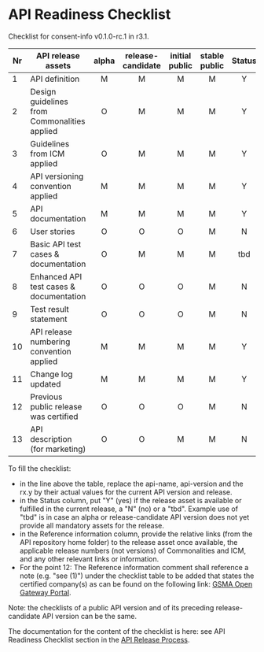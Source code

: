 # API Readiness Checklist

Checklist for consent-info v0.1.0-rc.1 in r3.1.

| Nr | API release assets  | alpha | release-candidate |  initial<br>public | stable<br> public | Status | Reference information |
|----|----------------------------------------------|:-----:|:-----------------:|:-------:|:------:|:----:|:----:|
|  1 | API definition                               |   M   |         M         |    M    |    M   |   Y   | [relative link](/code/API_definitions/consent-info.yaml) |
|  2 | Design guidelines from Commonalities applied |   O   |         M         |    M    |    M   |   Y   | Comm. release nr |
|  3 | Guidelines from ICM applied                  |   O   |         M         |    M    |    M   |   Y   | ICM release nr   |
|  4 | API versioning convention applied            |   M   |         M         |    M    |    M   |   Y   |                  |
|  5 | API documentation                            |   M   |         M         |    M    |    M   |   Y   | in [yaml]((/code/API_definitions/consent-info.yaml)) |
|  6 | User stories                                 |   O   |         O         |    O    |    M   |   N   | [relative link](/documentation/API_documentation/apiname-Userstory.md) |
|  7 | Basic API test cases & documentation         |   O   |         M         |    M    |    M   |   tbd   | [relative link](/code/Test_definitions) |
|  8 | Enhanced API test cases & documentation      |   O   |         O         |    O    |    M   |   N   | [relative link](/code/Test_definitions) |
|  9 | Test result statement                        |   O   |         O         |    O    |    M   |   N   | issue link       |
| 10 | API release numbering convention applied     |   M   |         M         |    M    |    M   |   Y   |                  |
| 11 | Change log updated                           |   M   |         M         |    M    |    M   |   Y   | [relative link](/CHANGELOG.md) |
| 12 | Previous public release was certified        |   O   |         O         |    O    |    M   |   N   | comment          |
| 13 | API description (for marketing)              |   O   |         O         |    M    |    M   |   N   | [wiki link](https://lf-camaraproject.atlassian.net/wiki/xxx) |

To fill the checklist:
- in the line above the table, replace the api-name, api-version and the rx.y by their actual values for the current API version and release.
- in the Status column, put "Y" (yes) if the release asset is available or fulfilled in the current release, a "N" (no) or a "tbd". Example use of "tbd" is in case an alpha or release-candidate API version does not yet provide all mandatory assets for the release.
- in the Reference information column, provide the relative links (from the API repository home folder) to the release asset once available, the applicable release numbers (not versions) of Commonalities and ICM, and any other relevant links or information.
- For the point 12: The Reference information comment shall reference a note (e.g. "see (1)") under the checklist table to be added that states the certified company(s) as can be found on the following link: [GSMA Open Gateway Portal](https://open-gateway.gsma.com/).

Note: the checklists of a public API version and of its preceding release-candidate API version can be the same.

The documentation for the content of the checklist is here: see API Readiness Checklist section in the [API Release Process](https://lf-camaraproject.atlassian.net/wiki/x/jine).